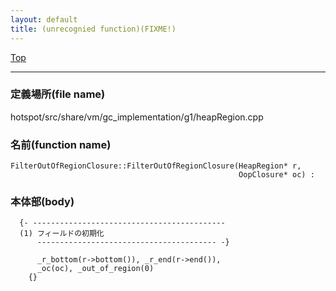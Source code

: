 ```yaml
---
layout: default
title: (unrecognied function)(FIXME!)
---
```

[Top](../index.html)

--- 
### 定義場所(file name)
hotspot/src/share/vm/gc_implementation/g1/heapRegion.cpp

### 名前(function name)
```
FilterOutOfRegionClosure::FilterOutOfRegionClosure(HeapRegion* r,
                                                   OopClosure* oc) :
```

### 本体部(body)
```
  {- -------------------------------------------
  (1) フィールドの初期化
      ---------------------------------------- -}

	  _r_bottom(r->bottom()), _r_end(r->end()),
	  _oc(oc), _out_of_region(0)
	{}
	
```


